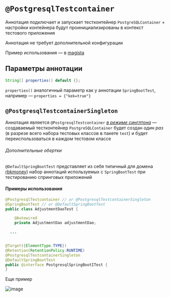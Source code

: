 # `@PostgresqlTestcontainer`

Аннотация подключает и запускает тестконтейнер `PostgreSQLContainer` + настройки
контейнера будут проинициализированы в контекст тестового приложения

Аннотация не требует дополнительной конфигурации

Пример использования — в [magista](https://github.com/rbkmoney/magista/tree/master/src/test/java/com/rbkmoney/magista/config)

## Параметры аннотации

```java
String[] properties() default {};
```

`properties()` аналогичный параметр как у аннотации `SpringBootTest`, например — `properties = {"kek=true"}`

## `@PostgresqlTestcontainerSingleton`

Аннотация является `@PostgresqlTestcontainer` [*в режиме синглтона*](https://ru.wikipedia.org/wiki/Одиночка_(шаблон_проектирования)) — создаваемый тестконтейнер `PostgreSQLContainer` будет создан *один раз* (в разрезе всего набора тестовых классов в пакете `test`) и будет переиспользоваться в каждом тестовом классе

###### Дополнительные обертки

`@DefaultSpringBootTest` представляет из себя типичный для домена [rbkmoney](https://github.com/rbkmoney)) набор аннотаций используемых с `SpringBootTest` при тестированию спринговых приложений   

#### Примеры использования

```java
@PostgresqlTestcontainer // or @PostgresqlTestcontainerSingleton
@SpringBootTest // or @DefaultSpringBootTest
public class AdjustmentDaoTest {

    @Autowired
    private AdjustmentDao adjustmentDao;

  ...

```

```java

@Target({ElementType.TYPE})
@Retention(RetentionPolicy.RUNTIME)
@PostgresqlTestcontainerSingleton
@DefaultSpringBootTest
public @interface PostgresqlSpringBootITest {
}

```

Еще пример

![image](https://user-images.githubusercontent.com/19729841/127737721-269b8fba-a3ee-4145-ae2f-e20a0278bfb8.png)

